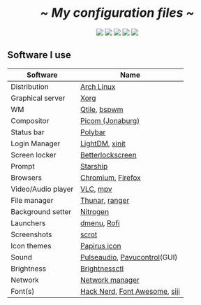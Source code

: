  <!-- HEADERS -->
 <h1 align="center">
  <b> 
   <i>
    ~ My configuration files ~
   </i>
  </b>
</h1>
 
<!-- HEADER PICTURE
<div align="center">
 


</div>
-->
 
  <!-- BADGES-->
<div align="center">
  <img src="https://img.shields.io/github/stars/slash071/Linux"> 
  <img src="https://img.shields.io/github/license/slash071/Linux?color=purple">
  <img src="https://img.shields.io/badge/Linux-%F0%9F%90%A7-yellow">
  <img src="https://img.shields.io/github/repo-size/slash071/Linux?color=cyan">
  <img src="https://img.shields.io/github/last-commit/slash071/Linux"> 
</div>

<!--LIST -->
## Software I use
|Software		| Name                                                                                                 					                                         |
|-----------------------|---------------------------------------------------------------------------------------------------------------------------------------|
| Distribution		|  [Arch Linux](https://archlinux.org/)													                                                                                            |
| Graphical server  | [Xorg](https://www.x.org/wiki/)                                                                                                           |
| WM			|  [Qtile](https://wiki.archlinux.org/title/Qtile), [bspwm](https://wiki.archlinux.org/title/Bspwm)														                                        |
| Compositor		|  [Picom (Jonaburg)](https://github.com/jonaburg/picom) 											                                                                              |
| Status bar		|  [Polybar](https://github.com/polybar/polybar)				                                               							                                        |
| Login Manager		|  [LightDM](https://wiki.archlinux.org/title/LightDM), [xinit](https://wiki.archlinux.org/title/Xinit) 										               	             |
| Screen locker		|  [Betterlockscreen](https://github.com/betterlockscreen/betterlockscreen)								                                                            |
| Prompt		|  [Starship](https://starship.rs/)										                                                                          			                            |
| Browsers		|  [Chromium](https://www.chromium.org/chromium-projects/), [Firefox](https://www.mozilla.org/en-US/firefox/new/)		                                 |
| Video/Audio player	|  [VLC](https://www.videolan.org/vlc/), [mpv](https://wiki.archlinux.org/title/Mpv)							               					                            |
| File manager  |  [Thunar](https://wiki.archlinux.org/title/thunar), [ranger](https://github.com/ranger/ranger)                                                |
| Background setter	|  [Nitrogen](https://wiki.archlinux.org/title/Nitrogen)											                                                                         |
| Launchers		|  [dmenu](https://tools.suckless.org/dmenu/), [Rofi](https://wiki.archlinux.org/title/Rofi)                                                       |
| Screenshots		|  [scrot](https://github.com/resurrecting-open-source-projects/scrot)                                                                           |
| Icon themes		|  [Papirus icon](https://github.com/PapirusDevelopmentTeam/papirus-icon-theme)     	                                                                 |
| Sound			|  [Pulseaudio](https://wiki.archlinux.org/title/PulseAudio), [Pavucontrol](https://github.com/pulseaudio/pavucontrol)(GUI) 		                        |
| Brightness  |  [Brightnessctl](https://github.com/Hummer12007/brightnessctl)                                                                                  |
| Network		|  [Network manager](https://wiki.archlinux.org/title/NetworkManager)									                                                                       |
| Font(s)  |  [Hack Nerd](https://github.com/ryanoasis/nerd-fonts), [Font Awesome](https://fontawesome.com/), [siji](https://github.com/stark/siji)             |
